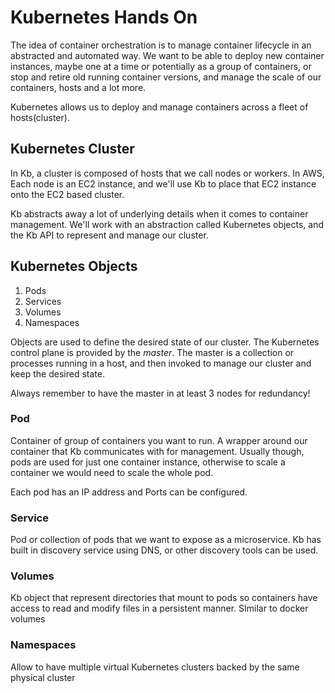 # Kubernetes Hands On

The idea of container orchestration is to manage container lifecycle in an abstracted and automated way. We want to be able to deploy new container instances, maybe one at a time or potentially as a group of containers, or stop and retire old running container versions, and manage the scale of our containers, hosts and a lot more.

Kubernetes allows us to deploy and manage containers across a fleet of hosts(cluster).

## Kubernetes Cluster

In Kb, a cluster is composed of hosts that we call nodes or workers. In AWS, Each node is an EC2 instance, and we'll use Kb to place that EC2 instance onto the EC2 based cluster.

Kb abstracts away a lot of underlying details when it comes to container management. We'll work with an abstraction called Kubernetes objects, and the Kb API to represent and manage our cluster.

## Kubernetes Objects

1. Pods
2. Services
3. Volumes
4. Namespaces

Objects are used to define the desired state of our cluster. The Kubernetes control plane is provided by the _master_. The master is a collection or processes running in a host, and then invoked to manage our cluster and keep the desired state.

Always remember to have the master in at least 3 nodes for redundancy!

### Pod

Container of group of containers you want to run. A wrapper around our container that Kb communicates with for management.
Usually though, pods are used for just one container instance, otherwise to scale a container we would need to scale the whole pod.

Each pod has an IP address and Ports can be configured.


### Service

Pod or collection of pods that we want to expose as a microservice. Kb has built in discovery service using DNS, or other discovery tools can be used.

### Volumes

Kb object that represent directories that mount to pods so containers have access to read and modify files in a persistent manner. SImilar to docker volumes

### Namespaces

Allow to have multiple virtual Kubernetes clusters backed by the same physical cluster

